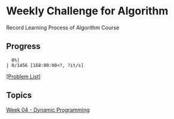 # Weekly Challenge for Algorithm
Record Learning Process of Algorithm Course

## Progress
```
  0%|                                                                  | 0/1456 [168:00:00<?, ?it/s]
```
[[Problem List]](./problems.md)

## Topics

[Week 04 - Dynamic Programming](./week04_dynamic_programming)
